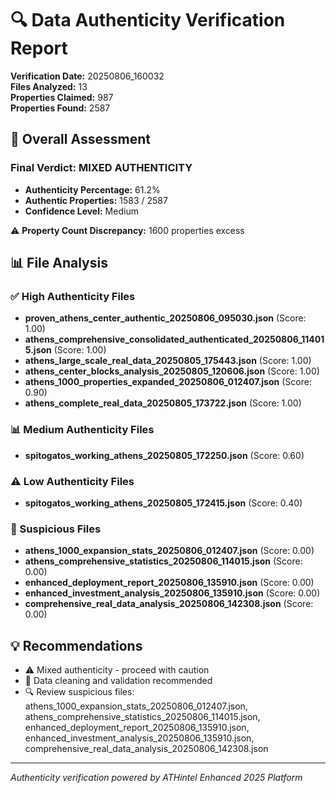 # 🔍 Data Authenticity Verification Report

**Verification Date:** 20250806_160032  
**Files Analyzed:** 13  
**Properties Claimed:** 987  
**Properties Found:** 2587

## 🎯 Overall Assessment

### Final Verdict: MIXED AUTHENTICITY
- **Authenticity Percentage:** 61.2%
- **Authentic Properties:** 1583 / 2587
- **Confidence Level:** Medium

⚠️ **Property Count Discrepancy:** 1600 properties excess

## 📊 File Analysis

### ✅ High Authenticity Files
- **proven_athens_center_authentic_20250806_095030.json** (Score: 1.00)
- **athens_comprehensive_consolidated_authenticated_20250806_114015.json** (Score: 1.00)
- **athens_large_scale_real_data_20250805_175443.json** (Score: 1.00)
- **athens_center_blocks_analysis_20250805_120606.json** (Score: 1.00)
- **athens_1000_properties_expanded_20250806_012407.json** (Score: 0.90)
- **athens_complete_real_data_20250805_173722.json** (Score: 1.00)

### 📊 Medium Authenticity Files
- **spitogatos_working_athens_20250805_172250.json** (Score: 0.60)

### ⚠️ Low Authenticity Files
- **spitogatos_working_athens_20250805_172415.json** (Score: 0.40)

### 🚨 Suspicious Files
- **athens_1000_expansion_stats_20250806_012407.json** (Score: 0.00)
- **athens_comprehensive_statistics_20250806_114015.json** (Score: 0.00)
- **enhanced_deployment_report_20250806_135910.json** (Score: 0.00)
- **enhanced_investment_analysis_20250806_135910.json** (Score: 0.00)
- **comprehensive_real_data_analysis_20250806_142308.json** (Score: 0.00)

## 💡 Recommendations

- ⚠️ Mixed authenticity - proceed with caution
- 🧹 Data cleaning and validation recommended
- 🔍 Review suspicious files: athens_1000_expansion_stats_20250806_012407.json, athens_comprehensive_statistics_20250806_114015.json, enhanced_deployment_report_20250806_135910.json, enhanced_investment_analysis_20250806_135910.json, comprehensive_real_data_analysis_20250806_142308.json

---

*Authenticity verification powered by ATHintel Enhanced 2025 Platform*
